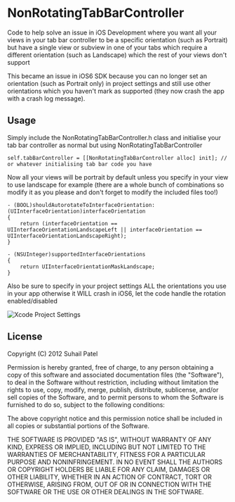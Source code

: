 NonRotatingTabBarController
===========================

Code to help solve an issue in iOS Development where you want all your views in your tab bar controller to be a specific orientation (such as Portrait) but have a single view or subview in one of your tabs which require a different orientation (such as Landscape) which the rest of your views don't support

This became an issue in iOS6 SDK because you can no longer set an orientation (such as Portrait only) in project settings and still use other orientations which you haven't mark as supported (they now crash the app with a crash log message).

Usage
-----

Simply include the NonRotatingTabBarController.h class and initialise your tab bar controller as normal but using NonRotatingTabBarController

    self.tabBarController = [[NonRotatingTabBarController alloc] init]; // or whatever initialising tab bar code you have
    
Now all your views will be portrait by default unless you specify in your view to use landscape for example (there are a whole bunch of combinations so modify it as you please and don't forget to modify the included files too!)

    - (BOOL)shouldAutorotateToInterfaceOrientation:(UIInterfaceOrientation)interfaceOrientation 
    {
        return (interfaceOrientation == UIInterfaceOrientationLandscapeLeft || interfaceOrientation == UIInterfaceOrientationLandscapeRight);
    }

    - (NSUInteger)supportedInterfaceOrientations 
    {
        return UIInterfaceOrientationMaskLandscape;
    }
  
Also be sure to specify in your project settings ALL the orientations you use in your app otherwise it WILL crash in iOS6, let the code handle the rotation enabled/disabled

![Xcode Project Settings][1]

  [1]: http://i.stack.imgur.com/RZUOZ.jpg

License
-------

Copyright (C) 2012 Suhail Patel

Permission is hereby granted, free of charge, to any person obtaining a copy of this software and associated documentation files (the "Software"), to deal in the Software without restriction, including without limitation the rights to use, copy, modify, merge, publish, distribute, sublicense, and/or sell copies of the Software, and to permit persons to whom the Software is furnished to do so, subject to the following conditions:

The above copyright notice and this permission notice shall be included in all copies or substantial portions of the Software.

THE SOFTWARE IS PROVIDED "AS IS", WITHOUT WARRANTY OF ANY KIND, EXPRESS OR IMPLIED, INCLUDING BUT NOT LIMITED TO THE WARRANTIES OF MERCHANTABILITY, FITNESS FOR A PARTICULAR PURPOSE AND NONINFRINGEMENT. IN NO EVENT SHALL THE AUTHORS OR COPYRIGHT HOLDERS BE LIABLE FOR ANY CLAIM, DAMAGES OR OTHER LIABILITY, WHETHER IN AN ACTION OF CONTRACT, TORT OR OTHERWISE, ARISING FROM, OUT OF OR IN CONNECTION WITH THE SOFTWARE OR THE USE OR OTHER DEALINGS IN THE SOFTWARE.